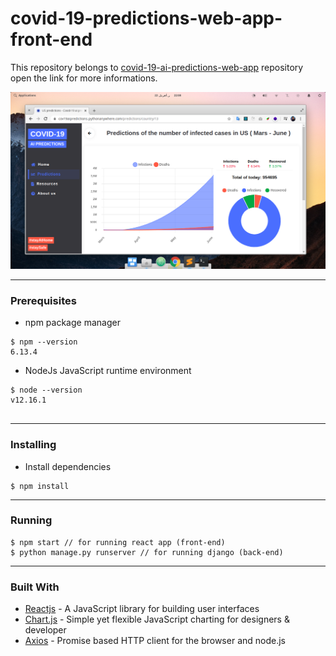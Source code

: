 # covid-19-predictions-web-app-front-end

This repository belongs to  [covid-19-ai-predictions-web-app](https://github.com/seifgh/covid-19-ai-prediction-web-app)  repository open the link for more informations.

<img   src="https://github.com/seifgh/covid-19-predictions-web-app-front-end/blob/master/Screenshot%20from%202020-04-22%2022-08-56.png" />

---
### Prerequisites

- npm package manager 

```
$ npm --version
6.13.4

```
- NodeJs JavaScript runtime environment  
```
$ node --version
v12.16.1


```
---
### Installing

- Install dependencies
```terminal
$ npm install
```
---
### Running
```terminal
$ npm start // for running react app (front-end)
$ python manage.py runserver // for running django (back-end)
```
---
### Built With
* [Reactjs](https://reactjs.org/) - A JavaScript library for building user interfaces
* [Chart.js](https://www.chartjs.org/) - Simple yet flexible JavaScript charting for designers & developer
* [Axios](https://github.com/axios/axios) - Promise based HTTP client for the browser and node.js
